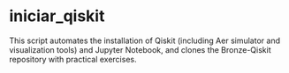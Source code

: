 # iniciar_qiskit
This script automates the installation of Qiskit (including Aer simulator and visualization tools) and Jupyter Notebook, and clones the Bronze-Qiskit repository with practical exercises.
